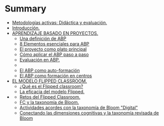 # Summary

* [Metodologías activas: Didáctica y evaluación.](README.md)
* [Introducción.](introduccion.md)
* [APRENDIZAJE BASADO EN PROYECTOS.](aprendizaje_basado_en_proyectos/README.md)
  * [Una definición de ABP](aprendizaje_basado_en_proyectos/una_definicion_de_abp.md)
  * [8 Elementos esenciales para ABP](aprendizaje_basado_en_proyectos/8_elementos_esenciales_para_abp.md)
  * [El proyecto como plato principal](aprendizaje_basado_en_proyectos/el_proyecto_como_plato_principal.md)
  * [Cómo aplicar el ABP paso a paso](aprendizaje_basado_en_proyectos/como_aplicar_el_abp_paso_a_paso.md)
  * [Evaluación en ABP.](aprendizaje_basado_en_proyectos/evaluacion_en_abp.md)
  * [](aprendizaje_basado_en_proyectos/.md)
  * [El ABP como auto-formación](aprendizaje_basado_en_proyectos/el_abp_como_auto-formacion.md)
  * [El ABP como formación en centros](aprendizaje_basado_en_proyectos/el_abp_como_formacion_en_centros.md)
* [EL MODELO FLIPPED CLASSROOM.](el_modelo_flipped_classroom/README.md)
  * [¿Qué es el Flipped classroom?](el_modelo_flipped_classroom/que_es_el_flipped_classroom.md)
  * [La eficacia del modelo Flipped.](el_modelo_flipped_classroom/la_eficacia_del_modelo_flipped.md)
* [](README.md)
  * [Retos del Flipped Classroom.](retos_del_flipped_classroom.md)
  * [FC y la taxonomía de Bloom.](fc_y_la_taxonomia_de_bloom.md)
  * [Actividades acordes con la taxonomía de Bloom "Digital"](actividades_acordes_con_la_taxonomia_de_bloom_digi.md)
  * [Conectando las dimensiones cognitivas y la taxonomía revisada de Bloom](conectando_las_dimensiones_cognitivas_y_la_taxonom.md)
